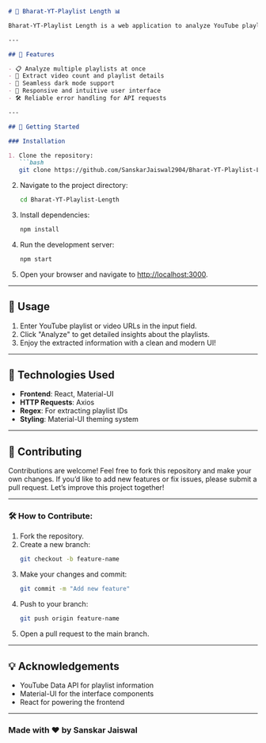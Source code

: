 ```markdown
# 🎥 Bharat-YT-Playlist Length 📊

Bharat-YT-Playlist Length is a web application to analyze YouTube playlists efficiently. It extracts detailed information about playlists, such as video count, titles, and more, with a sleek and responsive interface. You can check it out live [here](https://your-hosted-link.com).  

---

## 🌟 Features

- 📋 Analyze multiple playlists at once
- 🎯 Extract video count and playlist details
- 🌙 Seamless dark mode support
- 🔄 Responsive and intuitive user interface
- 🛠️ Reliable error handling for API requests

---

## 🚀 Getting Started

### Installation

1. Clone the repository:
   ```bash
   git clone https://github.com/SanskarJaiswal2904/Bharat-YT-Playlist-Length.git
   ```

2. Navigate to the project directory:
   ```bash
   cd Bharat-YT-Playlist-Length
   ```

3. Install dependencies:
   ```bash
   npm install
   ```

4. Run the development server:
   ```bash
   npm start
   ```

5. Open your browser and navigate to [http://localhost:3000](http://localhost:3000).

---

## 📝 Usage

1. Enter YouTube playlist or video URLs in the input field.
2. Click "Analyze" to get detailed insights about the playlists.
3. Enjoy the extracted information with a clean and modern UI!

---

## 👏 Technologies Used

- **Frontend**: React, Material-UI
- **HTTP Requests**: Axios
- **Regex**: For extracting playlist IDs
- **Styling**: Material-UI theming system

---

## 🤝 Contributing

Contributions are welcome! Feel free to fork this repository and make your own changes. If you’d like to add new features or fix issues, please submit a pull request. Let’s improve this project together!

---

### 🛠️ How to Contribute:

1. Fork the repository.
2. Create a new branch:
   ```bash
   git checkout -b feature-name
   ```
3. Make your changes and commit:
   ```bash
   git commit -m "Add new feature"
   ```
4. Push to your branch:
   ```bash
   git push origin feature-name
   ```
5. Open a pull request to the main branch.

---

## 💡 Acknowledgements

- YouTube Data API for playlist information
- Material-UI for the interface components
- React for powering the frontend

---

### Made with ❤️ by Sanskar Jaiswal
```
